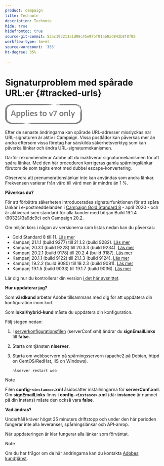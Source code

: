 ```yaml
---
product: campaign
title: Technote
description: Technote
hide: true
hidefromtoc: true
source-git-commit: 53ac193211a1d98c45e97bf01ab0ad843b8f8f02
workflow-type: tm+mt
source-wordcount: '355'
ht-degree: 35%

---
```


# Signaturproblem med spårade URL:er {#tracked-urls}

![](../../assets/v7-only.svg)

Efter de senaste ändringarna kan spårade URL-adresser misslyckas när URL-signaturen är aktiv i Campaign. Vissa postlådor kan påverkas mer än andra eftersom vissa företag har särskilda säkerhetsverktyg som kan påverka länkar och ändra URL-signaturmekanismen.

Därför rekommenderar Adobe att du inaktiverar signaturmekanismen för att spåra länkar. Med den här proceduren korrigeras gamla spårningslänkar förutom de som tagits emot med dubbel escape-konvertering.

Observera att prenumerationslänkar inte kan användas som andra länkar. Frekvensen varierar från värd till värd men är mindre än 1 %.

**Påverkas du?**

För att förbättra säkerheten introducerades signaturfunktionen för att spåra länkar i e-postmeddelanden i [Campaign Gold Standard 8](../../rn/using/gold-standard.md#gs8) - april 2020 - och är aktiverad som standard för alla kunder med början Build 19.1.4 (9032@3a9dc9c) och Campaign 20.2.

Om miljön körs i någon av versionerna som listas nedan kan du påverkas:

* Gold Standard 8 till 11. [Läs mer](../../rn/using/gold-standard.md#gs-8)
* Kampanj 21.1.1 (build 9277) till 21.1.2 (build 9282). [Läs mer](../../rn/using/latest-release.md)
* Kampanj 20.3.1 (build 9228) till 20.3.3 (build 9234). [Läs mer](../../rn/using/release--20-3.md)
* Kampanj 20.2.1 (build 9178) till 20.2.4 (build 9187). [Läs mer](../../rn/using/release--20-2.md)
* Kampanj 20.1.1 (build 9122) till 21.1.3 (build 9124). [Läs mer](../../rn/using/release--20-1.md)
* Kampanj 19.2.2 (build 9080) till 19.2.3 (build 9081). [Läs mer](../../rn/using/release--19-2.md)
* Kampanj 19.1.5 (build 9033) till 19.1.7 (build 9036). [Läs mer](../../rn/using/release--19-1.md)

Lär dig hur du kontrollerar din version [i det här avsnittet](../../platform/using/launching-adobe-campaign.md#getting-your-campaign-version).

**Hur uppdaterar jag?**

Som **värdkund** arbetar Adobe tillsammans med dig för att uppdatera din konfiguration inom kort.

Som **lokal/hybrid-kund** måste du uppdatera din konfiguration.

Följ stegen nedan:

1. I [serverkonfigurationsfilen](../../installation/using/the-server-configuration-file.md) (serverConf.xml) ändrar du **signEmailLinks** till **false**.
1. Starta om tjänsten **nlserver**.
1. Starta om webbservern på spårningsservern (apache2 på Debian, httpd on CentOS/RedHat, IIS on Windows).

   ```
   nlserver restart web
   ```

>[!NOTE]
>
>Filen **config-`<instance>`.xml** åsidosätter inställningarna för **serverConf.xml**. Om **signEmailLinks** finns i **config-`<instance>`.xml** (där **instance** är namnet på din instans) måste den också vara **false**.

**Vad ändras?**

Underhåll kräver högst 25 minuters driftstopp och under den här perioden fungerar inte alla leveranser, spårningslänkar och API-anrop.

När uppdateringen är klar fungerar alla länkar som förväntat.

>[!NOTE]
>
>Om du har frågor om de här ändringarna kan du kontakta [Adobes kundtjänst](https://helpx.adobe.com/se/enterprise/admin-guide.html/enterprise/using/support-for-experience-cloud.ug.html).
